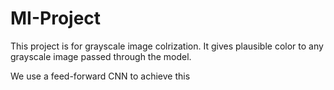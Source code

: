 # MI-Project
This project is for grayscale image colrization. It gives plausible color to any grayscale image passed through the model.

We use a feed-forward CNN to achieve this
